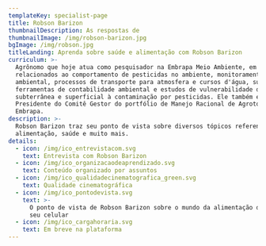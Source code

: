 ```yaml
---
templateKey: specialist-page
title: Robson Barizon
thumbnailDescription: As respostas de
thumbnailImage: /img/robson-barizon.jpg
bgImage: /img/robson.jpg
titleLanding: Aprenda sobre saúde e alimentação com Robson Barizon
curriculum: >-
  Agrônomo que hoje atua como pesquisador na Embrapa Meio Ambiente, em projetos
  relacionados ao comportamento de pesticidas no ambiente, monitoramento
  ambiental, processos de transporte para atmosfera e cursos d'água, suporte a
  ferramentas de contabilidade ambiental e estudos de vulnerabilidade de água
  subterrânea e superficial à contaminação por pesticidas. Ele também é
  Presidente do Comitê Gestor do portfólio de Manejo Racional de Agrotóxicos da
  Embrapa.
description: >-
  Robson Barizon traz seu ponto de vista sobre diversos tópicos referentes à
  alimentação, saúde e muito mais.
details:
  - icon: /img/ico_entrevistacom.svg
    text: Entrevista com Robson Barizon
  - icon: /img/ico_organizacaodeaprendizado.svg
    text: Conteúdo organizado por assuntos
  - icon: /img/ico_qualidadecinematografica_green.svg
    text: Qualidade cinematográfica
  - icon: /img/ico_pontodevista.svg
    text: >-
      O ponto de vista de Robson Barizon sobre o mundo da alimentação direto no
      seu celular
  - icon: /img/ico_cargahoraria.svg
    text: Em breve na plataforma
---
```


